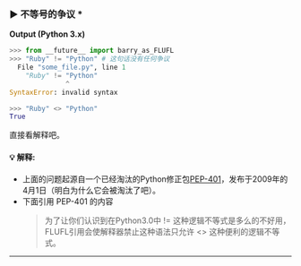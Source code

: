 ### ▶ 不等号的争议 *

**Output (Python 3.x)**
```py
>>> from __future__ import barry_as_FLUFL
>>> "Ruby" != "Python" # 这句话没有任何争议
  File "some_file.py", line 1
    "Ruby" != "Python"
              ^
SyntaxError: invalid syntax

>>> "Ruby" <> "Python"
True
```

直接看解释吧。

#### :bulb: 解释:
- 上面的问题起源自一个已经淘汰的Python修正包[PEP-401](https://www.python.org/dev/peps/pep-0401/)，发布于2009年的4月1日（明白为什么它会被淘汰了吧）。
- 下面引用 PEP-401 的内容
  > 为了让你们认识到在Python3.0中 != 这种逻辑不等式是多么的不好用，FLUFL引用会使解释器禁止这种语法只允许 <> 这种便利的逻辑不等式。

---
